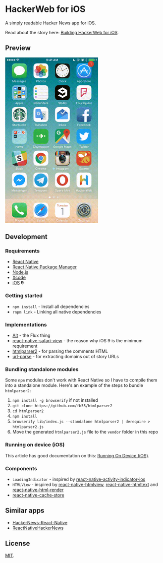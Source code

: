 HackerWeb for iOS
===

A simply readable Hacker News app for iOS.

Read about the story here: [Building HackerWeb for iOS](http://cheeaun.com/blog/2016/03/building-hackerweb-ios/).

Preview
---

![Preview](media/hackerweb-preview.gif)

Development
---

### Requirements

- [React Native](https://facebook.github.io/react-native/)
- [React Native Package Manager](https://github.com/rnpm/rnpm)
- [Node.js](https://nodejs.org/)
- [Xcode](https://developer.apple.com/xcode/)
- [iOS](https://www.apple.com/ios/) **9**

### Getting started

- `npm install` - Install all dependencies
- `rnpm link` - Linking all native dependencies

### Implementations

- [Alt](http://alt.js.org/) - the Flux thing
- [react-native-safari-view](https://github.com/naoufal/react-native-safari-view) - the reason why iOS 9 is the minimum requirement
- [htmlparser2](https://github.com/fb55/htmlparser2) - for parsing the comments HTML
- [url-parse](https://github.com/unshiftio/url-parse) - for extracting domains out of story URLs

### Bundling standalone modules

Some `npm` modules don't work with React Native so I have to compile them into a standalone module. Here's an example of the steps to bundle `htmlparser2`:

1. `npm install -g browserify` if not installed
2. `git clone https://github.com/fb55/htmlparser2`
3. `cd htmlparser2`
4. `npm install`
5. `browserify lib/index.js --standalone htmlparser2 | derequire > htmlparser2.js`
6. Move the generated `htmlparser2.js` file to the `vendor` folder in this repo

### Running on device (iOS)

This article has good documentation on this: [Running On Device (iOS)](https://facebook.github.io/react-native/docs/running-on-device-ios.html).

### Components

- `LoadingIndicator` - inspired by [react-native-activity-indicator-ios](https://github.com/pwmckenna/react-native-activity-indicator-ios)
- `HTMLView` - inspired by [react-native-htmlview](https://github.com/jsdf/react-native-htmlview), [react-native-htmltext](https://github.com/siuying/react-native-htmltext) and [react-native-html-render](https://github.com/soliury/react-native-html-render)
- [react-native-cache-store](https://github.com/cheeaun/react-native-cache-store)

Similar apps
---

- [HackerNews-React-Native](https://github.com/iSimar/HackerNews-React-Native)
- [ReactNativeHackerNews](https://github.com/jsdf/ReactNativeHackerNews)

License
---

[MIT](http://cheeaun.mit-license.org/).
